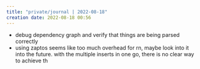 ```yaml
---
title: "private/journal | 2022-08-18"
creation date: 2022-08-18 00:56
---
```


- debug dependency graph and verify that things are being parsed correctly
- using zaptos seems like too much overhead for rn, maybe look into it into the future. with the multiple inserts in one go, there is no clear way to achieve th